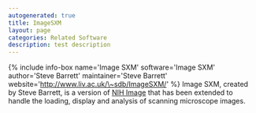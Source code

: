 ```yaml
---
autogenerated: true
title: ImageSXM
layout: page
categories: Related Software
description: test description
---
```


{% include info-box name='Image SXM' software='Image SXM' author='Steve Barrett' maintainer='Steve Barrett' website='http://www.liv.ac.uk/\~sdb/ImageSXM/' %} Image SXM, created by Steve Barrett, is a version of [NIH Image](NIH_Image) that has been extended to handle the loading, display and analysis of scanning microscope images.


